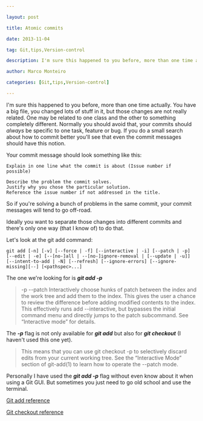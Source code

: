 ---
layout: post
title: Atomic commits
date: 2013-11-04
tag: Git,tips,Version-control
description: I'm sure this happened to you before, more than one time actually. You have a big file, you changed lots of stuff in it, but those changes are not really
author: Marco Monteiro
categories: [Git,tips,Version-control]
---

I'm sure this happened to you before, more than one time actually. You have a big file, you changed lots of stuff in it, but those changes are not really related. One may be related to one class and the other to something completely different. Normally you should avoid that, your commits should *always* be specific to one task, feature or bug. If you do a small search about how to commit better you'll see that even the commit messages should have this notion.

<!--more-->

Your commit message should look something like this:

	Explain in one line what the commit is about (Issue number if possible)
	
	Describe the problem the commit solves. 
	Justify why you chose the particular solution. 
	Reference the issue number if not addressed in the title.

So if you're solving a bunch of problems in the same commit, your commit messages will tend to go off-road. 

Ideally you want to separate those changes into different commits and there's only one way (that I know of) to do that.

Let's look at the git add command:

	git add [-n] [-v] [--force | -f] [--interactive | -i] [--patch | -p] 
	[--edit | -e] [--[no-]all | --[no-]ignore-removal | [--update | -u]] 
	[--intent-to-add | -N] [--refresh] [--ignore-errors] [--ignore-missing][--] [<pathspec>...]
		
The one we're looking for is ***git add -p***  

>-p
--patch
Interactively choose hunks of patch between the index and the work tree and add them to the index. This gives the user a chance to review the difference before adding modified contents to the index.
This effectively runs add --interactive, but bypasses the initial command menu and directly jumps to the patch subcommand. See “Interactive mode” for details.

The ***-p*** flag is not only available for ***git add*** but also for ***git checkout*** (I haven't used this one yet).

>This means that you can use git checkout -p to selectively discard edits from your current working tree. See the “Interactive Mode” section of git-add(1) to learn how to operate the --patch mode.

Personally I have used the ***git add -p*** flag without even know about it when using a Git GUI. But sometimes you just need to go old school and use the terminal.

<i class="icon-external-link"></i> [Git add reference](http://git-scm.com/docs/git-add)

<i class="icon-external-link"></i> [Git checkout reference](http://git-scm.com/docs/git-checkout)